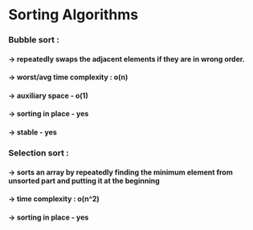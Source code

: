 # Sorting Algorithms
### Bubble sort :
#### -> repeatedly swaps the adjacent elements if they are in wrong order.
#### -> worst/avg time complexity : o(n)
#### -> auxiliary space - o(1)
#### -> sorting in place - yes
#### -> stable - yes

### Selection sort :
#### -> sorts an array by repeatedly finding the minimum element from unsorted part and putting it at the beginning
#### -> time complexity  : o(n^2)
#### -> sorting in place - yes
